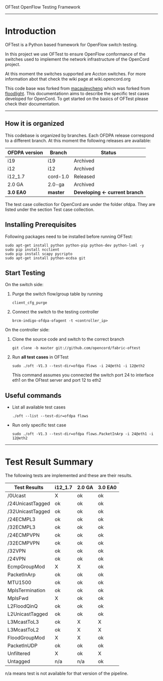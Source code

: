 OFTest OpenFlow Testing Framework

---

# Introduction

OFTest is a Python based framework for OpenFlow switch testing.

In this project we use OFTest to ensure OpenFlow conformance of the switches used to implement the network infrastructure of the OpenCord project.

At this moment the switches supported are Accton switches. For more information abot that check the wiki page at wiki.opencord.org

This code base was forked from [macauleycheng](github.com/macauleycheng/oftest) which was forked from [floodlight](github.com/floodlight/oftest). This documentationn aims to describe the specific test cases developed for OpenCord. To get started on the basics of OFTest please check their documentation.

---

## How it is organized

This codebase is organized by branches. Each OFDPA release correspond to a different branch. At this moment the following releases are available:

OFDPA version | Branch     | Status
------------- | ---------- | ------
i19           | i19        | Archived
i12           | i12        | Archived
i12_1.7       | cord-1.0   | Released
2.0 GA        | 2.0-ga     | Archived
**3.0 EA0**   | **master** | **Developing <- current branch**

The test case collection for OpenCord are under the folder ofdpa. They are listed under the section Test case collection.

## Installing Prerequisites

Following packages need to be installed before running OFTest:

```
sudo apt-get install python python-pip python-dev python-lxml -y
sudo pip install ncclient
sudo pip install scapy pycripto
sudo apt-get install python-ecdsa git
```

## Start Testing

On the switch side:

1. Purge the switch flow/group table by running

	```
	client_cfg_purge
	```

2. Connect the switch to the testing controller

	```
	brcm-indigo-ofdpa-ofagent -t <controller_ip>
	```

On the controller side:

1. Clone the source code and switch to the correct branch

	```
	git clone -b master git://github.com/opencord/fabric-oftest
	```

2. Run **all test cases** in OFTest

	```
	sudo ./oft -V1.3 --test-dir=ofdpa flows -i 24@eth1 -i 12@eth2
	```
	This command assumes you connected the switch port 24 to interface eth1 on the OFtest server and port 12 to eth2

## Useful commands

* List all available test cases

	```
	./oft --list --test-dir=ofdpa flows
	```

* Run only specific test case

	```
	sudo ./oft -V1.3 --test-dir=ofdpa flows.PacketInArp -i 24@eth1 -i 12@eth2
	```

---

# Test Result Summary

The following tests are implemented and these are their results.

Test Results     | i12_1.7 | 2.0 GA | 3.0 EA0
-------          | ------- | ------ | -------
/0Ucast          | X       | ok     | ok
/24UnicastTagged | ok      | ok     | ok
/32UnicastTagged | ok      | ok     | ok
/24ECMPL3        | ok      | ok     | ok
/32ECMPL3        | ok      | ok     | ok
/24ECMPVPN       | ok      | ok     | ok
/32ECMPVPN       | ok      | ok     | ok
/32VPN           | ok      | ok     | ok
/24VPN           | ok      | ok     | ok
EcmpGroupMod     | X       | X      | ok
PacketInArp      | ok      | ok     | ok
MTU1500          | ok      | ok     | ok
MplsTermination  | ok      | ok     | ok
MplsFwd          | X       | ok     | ok
L2FloodQinQ      | ok      | ok     | ok
L2UnicastTagged  | ok      | ok     | ok
L3McastToL3      | ok      | X      | X
L3McastToL2      | ok      | X      | X
FloodGroupMod    | X       | X      | ok
PacketInUDP      | ok      | ok     | ok
Unfiltered       | X       | ok     | X
Untagged         | n/a     | n/a    | ok

n/a means test is not available for that version of the pipeline.

